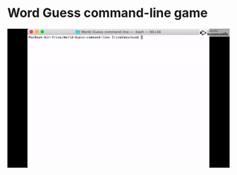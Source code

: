 # Word Guess command-line game 

![alt text](https://github.com/vaniri/Word-Guess-command-line/blob/master/images/WordGuessGame.gif)
